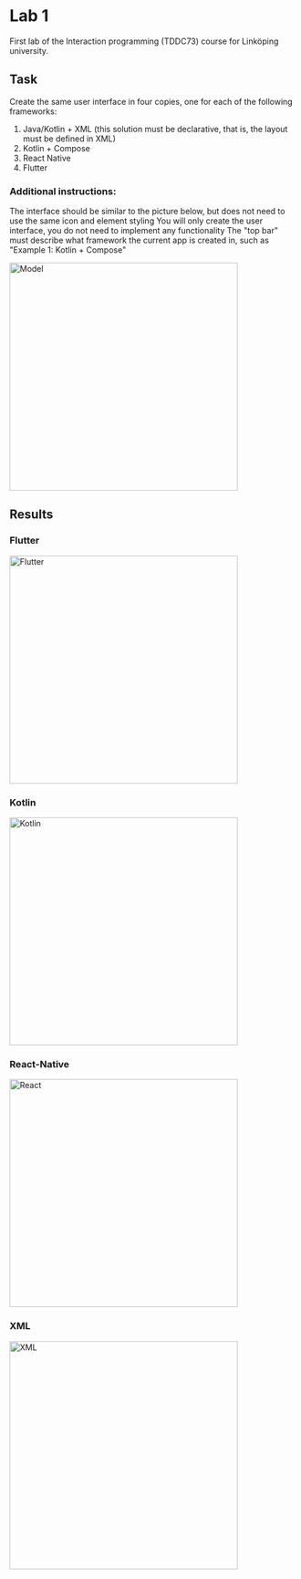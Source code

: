 # Lab 1

First lab of the Interaction programming (TDDC73) course for Linköping university.

## Task
Create the same user interface in four copies, one for each of the following frameworks:

1. Java/Kotlin + XML (this solution must be declarative, that is, the layout must be defined in XML)
2. Kotlin + Compose
3. React Native
4. Flutter

### Additional instructions:
The interface should be similar to the picture below, but does not need to use the same icon and element styling
You will only create the user interface, you do not need to implement any functionality
The "top bar" must describe what framework the current app is created in, such as "Example 1: Kotlin + Compose"

<img src="screens\lab1-layout.png" alt="Model" width="400"/>

## Results

### Flutter
<img src="screens\flutter.png" alt="Flutter" width="400"/>

### Kotlin
<img src="screens\kotlin.png" alt="Kotlin" width="400"/>

### React-Native
<img src="screens\react-native.png" alt="React" width="400"/>

### XML
<img src="screens\XML.png" alt="XML" width="400"/>




